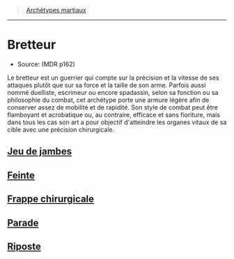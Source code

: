 ﻿---
!SubClassItem
ParentClassId: hd_fighter.md
Id: fighter_swordsman_hd.md#bretteur
RootId: fighter_swordsman_hd.md
ParentLink: fighter_hd.md#archétypes-martiaux
Name: Bretteur
ParentName: Archétypes martiaux
NameLevel: 1
Source: (MDR p162)
Attributes: {}
---
>  [Archétypes martiaux](hd_fighter_archetypes_martiaux.md)

---


# Bretteur

- Source: (MDR p162)

Le bretteur est un guerrier qui compte sur la précision et la vitesse de ses attaques plutôt que sur sa force et la taille de son arme. Parfois aussi nommé duelliste, escrimeur ou encore spadassin, selon sa fonction ou sa philosophie du combat, cet archétype porte une armure légère afin de conserver assez de mobilité et de rapidité. Son style de combat peut être flamboyant et acrobatique ou, au contraire, efficace et sans fioriture, mais dans tous les cas son art a pour objectif d'atteindre les organes vitaux de sa cible avec une précision chirurgicale.



## [Jeu de jambes](hd_fighter_swordsman_jeu_de_jambes.md)



## [Feinte](hd_fighter_swordsman_feinte.md)



## [Frappe chirurgicale](hd_fighter_swordsman_frappe_chirurgicale.md)



## [Parade](hd_fighter_swordsman_parade.md)



## [Riposte](hd_fighter_swordsman_riposte.md)

